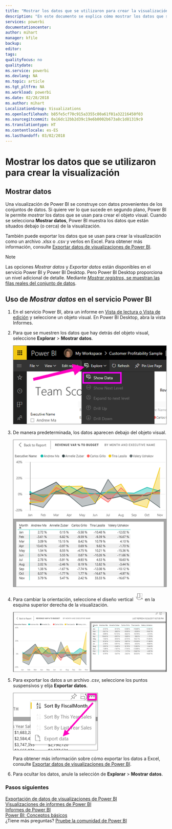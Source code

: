 ```yaml
---
title: "Mostrar los datos que se utilizaron para crear la visualización de Power BI"
description: "En este documento se explica cómo mostrar los datos que se usaron para crear un objeto visual en Power BI y cómo exportar esos datos a un archivo .csv."
services: powerbi
documentationcenter: 
author: mihart
manager: kfile
backup: 
editor: 
tags: 
qualityfocus: no
qualitydate: 
ms.service: powerbi
ms.devlang: NA
ms.topic: article
ms.tgt_pltfrm: NA
ms.workload: powerbi
ms.date: 02/28/2018
ms.author: mihart
LocalizationGroup: Visualizations
ms.openlocfilehash: b85fe5cf70c915a3355c80a61f01a32216450f03
ms.sourcegitcommit: 0a16dc12bb2d39c19e6b0002b673a8c1d81319c9
ms.translationtype: HT
ms.contentlocale: es-ES
ms.lasthandoff: 03/02/2018
---
```

# <a name="show-the-data-that-was-used-to-create-the-visualization"></a>Mostrar los datos que se utilizaron para crear la visualización
## <a name="show-data"></a>Mostrar datos
Una visualización de Power BI se construye con datos provenientes de los conjuntos de datos. Si quiere ver lo que sucede en segundo plano, Power BI le permite *mostrar* los datos que se usan para crear el objeto visual. Cuando se selecciona **Mostrar datos**, Power BI muestra los datos que están situados debajo (o cerca) de la visualización.

También puede exportar los datos que se usan para crear la visualización como un archivo .xlsx o .csv y verlos en Excel. Para obtener más información, consulte [Exportar datos de visualizaciones de Power BI](power-bi-visualization-export-data.md).

> [!NOTE]
> Las opciones *Mostrar datos* y *Exportar datos* están disponibles en el servicio Power BI y Power BI Desktop. Pero Power BI Desktop proporciona un nivel adicional de detalle. Mediante [*Mostrar registros*, se muestran las filas reales del conjunto de datos](desktop-see-data-see-records.md).
> 
> 

## <a name="using-show-data-in-power-bi-service"></a>Uso de *Mostrar datos* en el servicio Power BI
1. En el servicio Power BI, abra un informe en [Vista de lectura o Vista de edición](service-reading-view-and-editing-view.md) y seleccione un objeto visual.  En Power BI Desktop, abra la vista Informes.
2. Para que se muestren los datos que hay detrás del objeto visual, seleccione **Explorar** > **Mostrar datos**.
   
   ![Selección de Mostrar datos](media/service-reports-show-data/power-bi-show-data.png)
3. De manera predeterminada, los datos aparecen debajo del objeto visual.
   
   ![Presentación vertical de objeto visual y datos](media/service-reports-show-data/power-bi-explore-show-data.png)
4. Para cambiar la orientación, seleccione el diseño vertical ![](media/service-reports-show-data/power-bi-vertical-icon-new.png) en la esquina superior derecha de la visualización.
   
   ![Presentación horizontal de objeto visual y datos](media/service-reports-show-data/power-bi-explore-show-data2.png)
5. Para exportar los datos a un archivo .csv, seleccione los puntos suspensivos y elija **Exportar datos**.
   
    ![Selección de Exportar datos](media/service-reports-show-data/power-bi-export-data-new.png)
   
    Para obtener más información sobre cómo exportar los datos a Excel, consulte [Exportar datos de visualizaciones de Power BI](power-bi-visualization-export-data.md).
6. Para ocultar los datos, anule la selección de **Explorar** > **Mostrar datos**.

### <a name="next-steps"></a>Pasos siguientes
[Exportación de datos de visualizaciones de Power BI](power-bi-visualization-export-data.md)    
[Visualizaciones de informes de Power BI](power-bi-report-visualizations.md)    
[Informes de Power BI](service-reports.md)    
[Power BI: Conceptos básicos](service-basic-concepts.md)    
¿Tiene más preguntas? [Pruebe la comunidad de Power BI](http://community.powerbi.com/)

